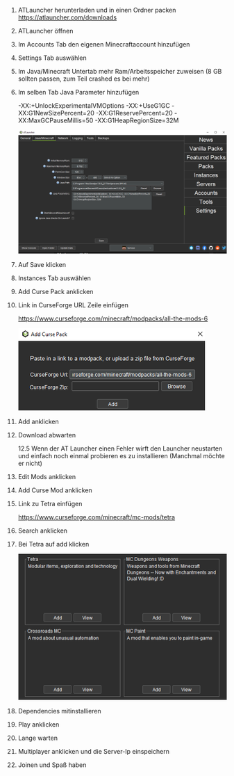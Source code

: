 1. ATLauncher herunterladen und in einen Ordner packen
	https://atlauncher.com/downloads

2. ATLauncher öffnen

3. Im Accounts Tab den eigenen Minecraftaccount hinzufügen

4. Settings Tab auswählen

5. Im Java/Minecraft Untertab mehr Ram/Arbeitsspeicher zuweisen 
	(8 GB sollten passen, zum Teil crashed es bei mehr)

6. Im selben Tab Java Parameter hinzufügen
	
	-XX:+UnlockExperimentalVMOptions 
	-XX:+UseG1GC 
	-XX:G1NewSizePercent=20 
	-XX:G1ReservePercent=20 
	-XX:MaxGCPauseMillis=50 
	-XX:G1HeapRegionSize=32M
	
	![Java Args](/images/ATM6/JavaArgs.png)
	
7. Auf Save klicken
	
8. Instances Tab auswählen

9. Add Curse Pack anklicken

10. Link in CurseForge URL Zeile einfügen
	
	https://www.curseforge.com/minecraft/modpacks/all-the-mods-6
	
	![URL](/images/ATM6/URL.png)
	
11. Add anklicken

12. Download abwarten

	12.5 Wenn der AT Launcher einen Fehler wirft den Launcher neustarten und einfach noch einmal probieren es zu installieren
	(Manchmal möchte er nicht)

13. Edit Mods anklicken

14. Add Curse Mod anklicken

15. Link zu Tetra einfügen
	
	https://www.curseforge.com/minecraft/mc-mods/tetra
	
16. Search anklicken

17. Bei Tetra auf add klicken

	![Tetra](/images/ATM6/Tetra.png)
	
18. Dependencies mitinstallieren

19. Play anklicken

20. Lange warten

21. Multiplayer anklicken und die Server-Ip einspeichern

22. Joinen und Spaß haben
